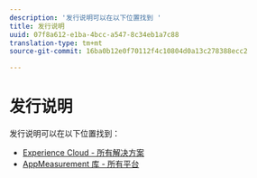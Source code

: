 ```yaml
---
description: '发行说明可以在以下位置找到 '
title: 发行说明
uuid: 07f8a612-e1ba-4bcc-a547-8c34eb1a7c88
translation-type: tm+mt
source-git-commit: 16ba0b12e0f70112f4c10804d0a13c278388ecc2

---
```



# 发行说明

发行说明可以在以下位置找到：

* [Experience Cloud - 所有解决方案](https://marketing.adobe.com/resources/help/en_US/whatsnew/)
* [AppMeasurement 库 - 所有平台](https://marketing.adobe.com/resources/help/en_US/sc/appmeasurement/release/)

